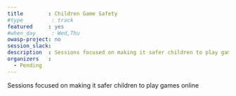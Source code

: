 ```yaml
---
title        : Children Game Safety
#type         : track
featured     : yes
#when_day     : Wed,Thu
owasp-project: no
session_slack:
description  : Sessions focused on making it safer children to play games online
organizers   :
  - Pending
---
```


Sessions focused on making it safer children to play games online
